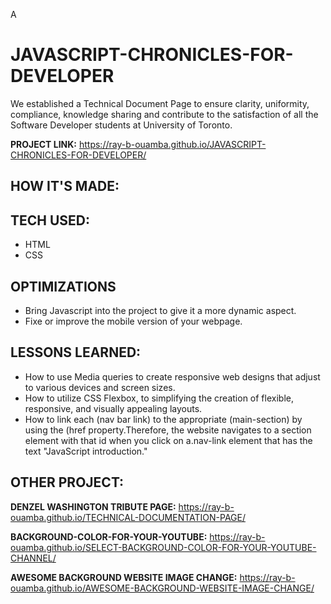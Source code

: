 A

# JAVASCRIPT-CHRONICLES-FOR-DEVELOPER
We established a Technical Document Page to ensure clarity, uniformity, compliance, knowledge sharing and contribute to the satisfaction of all the Software Developer students at University of Toronto.

**PROJECT LINK:** https://ray-b-ouamba.github.io/JAVASCRIPT-CHRONICLES-FOR-DEVELOPER/

## HOW IT'S MADE:
## TECH USED:
* HTML
* CSS

## OPTIMIZATIONS

* Bring Javascript into the project to give it a more dynamic aspect.
* Fixe or improve the mobile version of your webpage.

## LESSONS LEARNED:
* How to use Media queries to create responsive web designs that adjust to various devices and screen sizes. 
* How to utilize CSS Flexbox, to simplifying the creation of flexible, responsive, and visually appealing layouts.
* How to link each (nav bar link) to the appropriate (main-section) by using the (href property.Therefore, the website navigates to a section element with that id when you click on a.nav-link
   element that has the text "JavaScript introduction."

## OTHER PROJECT:
**DENZEL WASHINGTON TRIBUTE PAGE:**
https://ray-b-ouamba.github.io/TECHNICAL-DOCUMENTATION-PAGE/

**BACKGROUND-COLOR-FOR-YOUR-YOUTUBE:**
https://ray-b-ouamba.github.io/SELECT-BACKGROUND-COLOR-FOR-YOUR-YOUTUBE-CHANNEL/

**AWESOME BACKGROUND WEBSITE IMAGE CHANGE:**
https://ray-b-ouamba.github.io/AWESOME-BACKGROUND-WEBSITE-IMAGE-CHANGE/

